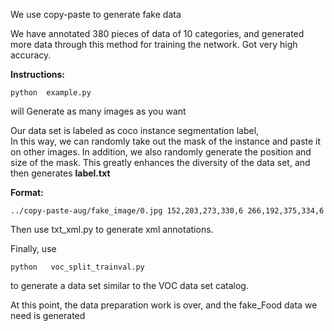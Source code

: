 We use copy-paste to generate fake data

We have annotated 380 pieces of data of 10 categories, and generated more data through this method for training the network.
Got very high accuracy.

**Instructions:**

    python  example.py

will Generate as many images as you want






Our data set is labeled as coco instance segmentation label,\
In this way, we can randomly take out the mask of the instance
and paste it on other images. In addition, we also randomly generate the position and size of the mask.
This greatly enhances the diversity of the data set, and then generates **label.txt**

**Format:**

    ../copy-paste-aug/fake_image/0.jpg 152,203,273,330,6 266,192,375,334,6

Then use txt_xml.py to generate xml annotations.


Finally, use 

    python   voc_split_trainval.py 

to generate a data set similar to the VOC data set catalog.

At this point, the data preparation work is over, 
and the fake_Food data we need is generated

